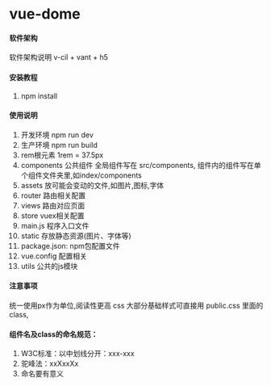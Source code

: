 # vue-dome

#### 软件架构
软件架构说明
v-cil + vant + h5

#### 安装教程

1.  npm install

#### 使用说明

1.  开发环境 npm run dev
2.  生产环境 npm run build
3.  rem根元素 1rem = 37.5px
4.  components 公共组件  全局组件写在 src/components, 组件内的组件写在单个组件文件夹里,如index/components
5.  assets 放可能会变动的文件,如图片,图标,字体
6.  router 路由相关配置
7.  views 路由对应页面
8.  store vuex相关配置
9.  main.js 程序入口文件
10. static 存放静态资源(图片、字体等)
11. package.json: npm包配置文件
12. vue.config 配置相关
13. utils 公共的js模块

#### 注意事项
统一使用px作为单位,阅读性更高
css 大部分基础样式可直接用 public.css 里面的class,

#### 组件名及class的命名规范：
1.  W3C标准：以中划线分开：xxx-xxx
2.  驼峰法：xxXxxXx
3.  命名要有意义


